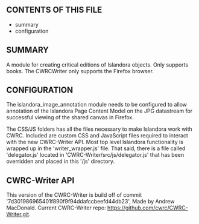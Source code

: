 CONTENTS OF THIS FILE
---------------------

 * summary
 * configuration

SUMMARY
-------

A module for creating critical editions of Islandora objects.  Only supports
books.  The CWRCWriter only supports the Firefox browser.


CONFIGURATION
--------------

The islandora_image_annotation module needs to be configured to allow
annotation of the Islandora Page Content Model on the JPG datastream for
successful viewing of the shared canvas in Firefox.

The CSS/JS folders has all the files necessary to make Islandora work with CWRC.
Included are custom CSS and JavaScript files required to interact with the 
new CWRC-Writer API. Most top level Islandora functionality is wrapped up 
in the 'writer_wrapper.js' file. That said, there is a file called
'delegator.js' located in 'CWRC-Writer/src/js/delegator.js' that has been
overridden and placed in this '/js' directory.

CWRC-Writer API
----------------

This version of the CWRC-Writer is build off of commit '7d301986965401f890f9f94ddafccbeefd44db23',
Made by Andrew MacDonald. Current CWRC-Writer repo: https://github.com/cwrc/CWRC-Writer.git.
